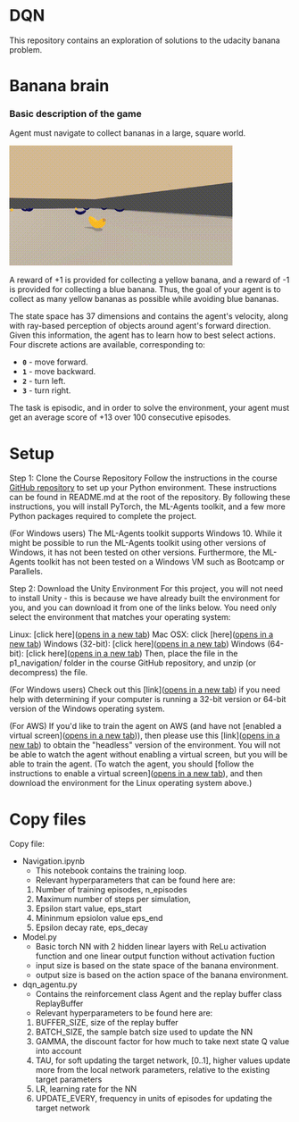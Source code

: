 # DQN

This repository contains an exploration of solutions to the udacity banana problem.

# Banana brain

### Basic description of the game

Agent must navigate to collect bananas in a large, square world.  

![Alt Text](DQN.gif)

A reward of +1 is provided for collecting a yellow banana, and a reward of -1 is provided for collecting a blue banana.  Thus, the goal of your agent is to collect as many yellow bananas as possible while avoiding blue bananas.  

The state space has 37 dimensions and contains the agent's velocity, along with ray-based perception of objects around agent's forward direction.  Given this information, the agent has to learn how to best select actions.  Four discrete actions are available, corresponding to:
- **`0`** - move forward.
- **`1`** - move backward.
- **`2`** - turn left.
- **`3`** - turn right.

The task is episodic, and in order to solve the environment, your agent must get an average score of +13 over 100 consecutive episodes.

# Setup

Step 1: Clone the Course Repository
Follow the instructions in the course [GitHub repository](http://[example.com](https://github.com/udacity/Value-based-methods#dependencies)) to set up your Python environment. These instructions can be found in README.md at the root of the repository. By following these instructions, you will install PyTorch, the ML-Agents toolkit, and a few more Python packages required to complete the project. 

(For Windows users) The ML-Agents toolkit supports Windows 10. While it might be possible to run the ML-Agents toolkit using other versions of Windows, it has not been tested on other versions. Furthermore, the ML-Agents toolkit has not been tested on a Windows VM such as Bootcamp or Parallels.

Step 2: Download the Unity Environment
For this project, you will not need to install Unity - this is because we have already built the environment for you, and you can download it from one of the links below. You need only select the environment that matches your operating system:

Linux: [click here]([opens in a new tab](https://s3-us-west-1.amazonaws.com/udacity-drlnd/P1/Banana/Banana_Linux.zip))
Mac OSX: click [here]([opens in a new tab](https://s3-us-west-1.amazonaws.com/udacity-drlnd/P1/Banana/Banana.app.zip))
Windows (32-bit): [click here]([opens in a new tab](https://s3-us-west-1.amazonaws.com/udacity-drlnd/P1/Banana/Banana_Windows_x86.zip))
Windows (64-bit): [click here]([opens in a new tab](https://s3-us-west-1.amazonaws.com/udacity-drlnd/P1/Banana/Banana_Windows_x86_64.zip))
Then, place the file in the p1_navigation/ folder in the course GitHub repository, and unzip (or decompress) the file.

(For Windows users) Check out this [link]([opens in a new tab](https://support.microsoft.com/en-us/help/827218/how-to-determine-whether-a-computer-is-running-a-32-bit-version-or-64)) if you need help with determining if your computer is running a 32-bit version or 64-bit version of the Windows operating system.

(For AWS) If you'd like to train the agent on AWS (and have not [enabled a virtual screen]([opens in a new tab](https://github.com/Unity-Technologies/ml-agents/blob/master/docs/Training-on-Amazon-Web-Service.md))), then please use this [link]([opens in a new tab](https://s3-us-west-1.amazonaws.com/udacity-drlnd/P1/Banana/Banana_Linux_NoVis.zip)) to obtain the "headless" version of the environment. You will not be able to watch the agent without enabling a virtual screen, but you will be able to train the agent. (To watch the agent, you should [follow the instructions to enable a virtual screen]([opens in a new tab](https://github.com/Unity-Technologies/ml-agents/blob/master/docs/Training-on-Amazon-Web-Service.md)), and then download the environment for the Linux operating system above.)

# Copy files

Copy file:

* Navigation.ipynb
  *   This notebook contains the training loop.
  *   Relevant hyperparameters that can be found here are:
    1) Number of training episodes, n_episodes
    2) Maximum number of steps per simulation,
    3) Epsilon start value, eps_start
    4) Mininmum epsiolon value eps_end
    5) Epsilon decay rate, eps_decay
* Model.py
  *   Basic torch NN with 2 hidden linear layers with ReLu activation function and one linear output function without activation fuction
  *   input size is based on the state space of the banana environment.
  *   output size is based on the action space of the banana environment.
* dqn_agentu.py
  *   Contains the reinforcement class Agent and the replay buffer class ReplayBuffer
  *   Relevant hyperparameters to be found here are:
    1) BUFFER_SIZE, size of the replay buffer
    2) BATCH_SIZE, the sample batch size used to update the NN
    3) GAMMA, the discount factor for how much to take next state Q value into account
    4) TAU, for soft updating the target network, [0..1], higher values update more from the local network parameters, relative to the existing target parameters
    5) LR, learning rate for the NN
    6) UPDATE_EVERY, frequency in units of episodes for updating the target network
